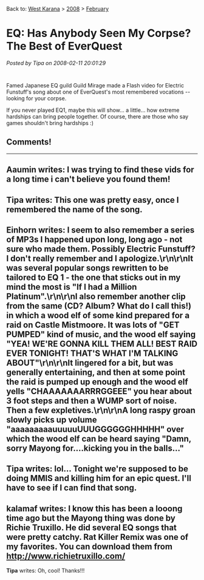 Back to: [West Karana](/posts/westkarana.md) > [2008](/posts/2008/westkarana.md) > [February](./westkarana.md)
# EQ: Has Anybody Seen My Corpse? The Best of EverQuest

*Posted by Tipa on 2008-02-11 20:01:29*


`
`

Famed Japanese EQ guild Guild Mirage made a Flash video for Electric Funstuff's song about one of EverQuest's most remembered vocations -- looking for your corpse.

If you never played EQ1, maybe this will show... a little... how extreme hardships can bring people together. Of course, there are those who say games shouldn't bring hardships :)

## Comments!
---
**Aaumin** writes: I was trying to find these vids for a long time i can't believe you found them!
---
**Tipa** writes: This one was pretty easy, once I remembered the name of the song.
---
**Einhorn** writes: I seem to also remember a series of MP3s I happened upon long, long ago - not sure who made them. Possibly Electric Funstuff? I don't really remember and I apologize.\r\n\r\nIt was several popular songs rewritten to be tailored to EQ 1 - the one that sticks out in my mind the most is "If I had a Million Platinum".\r\n\r\nI also remember another clip from the same (CD? Album? What do I call this!) in which a wood elf of some kind prepared for a raid on Castle Mistmoore. It was lots of "GET PUMPED" kind of music, and the wood elf saying "YEA! WE'RE GONNA KILL THEM ALL! BEST RAID EVER TONIGHT! THAT'S WHAT I'M TALKING ABOUT"\r\n\r\nIt lingered for a bit, but was generally entertaining, and then at some point the raid is pumped up enough and the wood elf yells "CHAAAAAAARRRGGEEE" you hear about 3 foot steps and then a WUMP sort of noise. Then a few expletives.\r\n\r\nA long raspy groan slowly picks up volume "aaaaaaaaauuuuuUUUGGGGGGHHHHH" over which the wood elf can be heard saying "Damn, sorry Mayong for....kicking you in the balls..."
---
**Tipa** writes: lol... Tonight we're supposed to be doing MMIS and killing him for an epic quest. I'll have to see if I can find that song.
---
**kalamaf** writes: I know this has been a looong time ago but the Mayong thing was done by Richie Truxillo.  He did several EQ songs that were pretty catchy.  Rat Killer Remix was one of my favorites.  You can download them from http://www.richietruxillo.com/
---
**Tipa** writes: Oh, cool! Thanks!!!
